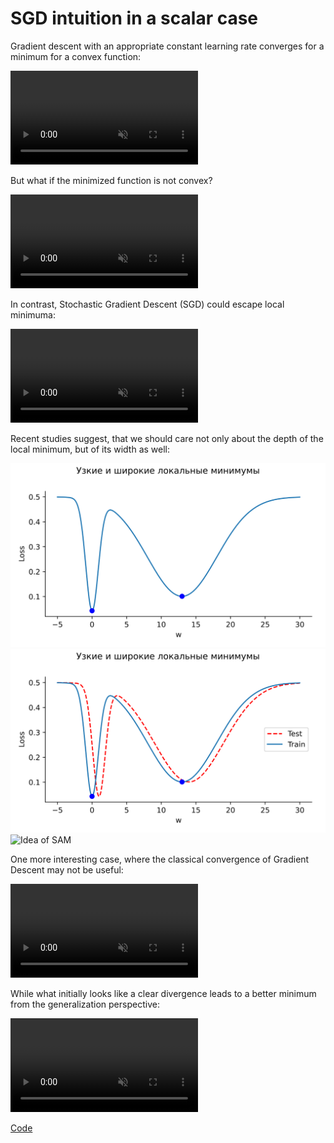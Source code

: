 # SGD intuition in a scalar case


Gradient descent with an appropriate constant learning rate converges
for a minimum for a convex function:

<div class="responsive-video"><video autoplay loop muted playsinline class="video"><source src="sgd_3.mp4" type="video/mp4">Your browser does not support the video tag.</video></div>

But what if the minimized function is not convex?

<div class="responsive-video"><video autoplay loop muted playsinline class="video"><source src="sgd_4.mp4" type="video/mp4">Your browser does not support the video tag.</video></div>

In contrast, Stochastic Gradient Descent (SGD) could escape local
minimuma:

<div class="responsive-video"><video autoplay loop muted playsinline class="video"><source src="sgd_5.mp4" type="video/mp4">Your browser does not support the video tag.</video></div>

Recent studies suggest, that we should care not only about the depth of
the local minimum, but of its width as well:

![Idea of SAM](sam_1.svg) ![Idea of SAM](sam_2.svg) ![Idea of
SAM](sam_3.svg)

One more interesting case, where the classical convergence of Gradient
Descent may not be useful:

<div class="responsive-video"><video autoplay loop muted playsinline class="video"><source src="sgd_1.mp4" type="video/mp4">Your browser does not support the video tag.</video></div>

While what initially looks like a clear divergence leads to a better
minimum from the generalization perspective:

<div class="responsive-video"><video autoplay loop muted playsinline class="video"><source src="sgd_2.mp4" type="video/mp4">Your browser does not support the video tag.</video></div>

[Code](https://colab.research.google.com/github/MerkulovDaniil/optim/blob/master/assets/Notebooks/SGD_1d_visualization.ipynb)
